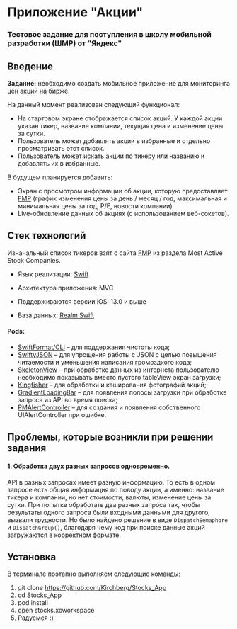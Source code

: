 # Приложение "Акции"
### Тестовое задание для поступления в школу мобильной разработки (ШМР) от "Яндекс"

## Введение
**Задание:** необходимо создать мобильное приложение для мониторинга цен акций на бирже.

На данный момент реализован следующий функционал:
* На стартовом экране отображается список акций. У каждой акции указан тикер, название компании, текущая цена и изменение цены за сутки.
* Пользователь может добавлять акции в избранные и отдельно просматривать этот список.
* Пользователь может искать акции по тикеру или названию и добавлять их в избранные.

В будущем планируется добавить:
* Экран с просмотром информации об акции, которую предоставляет [FMP](https://financialmodelingprep.com/) (график изменения цены за день / месяц / год, максимальная и минимальная цены за год, P/E, новости компании).
* Live-обновление данных об акциях (с использованием веб-сокетов).

## Стек технологий
Изначальный список тикеров взят с сайта [FMP](https://financialmodelingprep.com/) из раздела Most Active Stock Companies.

* Язык реализации: [Swift](https://swift.org/)

* Архитектура приложения: MVC

* Поддерживаются версии iOS: 13.0 и выше

* База данных: [Realm Swift](https://github.com/realm/realm-cocoa)

#### Pods:

* [SwiftFormat/CLI](https://github.com/nicklockwood/SwiftFormat) – для поддержания чистоты кода;
* [SwiftyJSON](https://github.com/SwiftyJSON/SwiftyJSON) – для упрощения работы с JSON с целью повышения читаемости и уменьшения написания громоздкого кода;
* [SkeletonView](https://github.com/Juanpe/SkeletonView) – при обработке данных из интернета пользователю необходимо показывать вместо пустого tableView экран загрузки;
* [Kingfisher](https://github.com/onevcat/Kingfisher) – для обработки и кэширования фотографий акций;
* [GradientLoadingBar](https://github.com/fxm90/GradientLoadingBar) – для появления полосы загрузки при обработке запроса из API во время поиска;
* [PMAlertController](https://github.com/pmusolino/PMAlertController) – для создания и появления собственного UIAlertController при ошибке.

## Проблемы, которые возникли при решении задания

  #### 1. Обработка двух разных запросов одновременно.

  API в разных запросах имеет разную информацию. То есть в одном запросе есть общая информация по поводу акции, а именно: название тикера и компании, но нет стоимости, валюты, изменение цены за сутки. При попытке обработать два разных запроса так, чтобы результаты одного запроса были входными данными для другого, вызвали трудности. Но было найдено решение в виде `DispatchSemaphore` и `DispatchGroup()`, благодаря чему код при поиске данные акций загружаются в корректном формате.

## Установка
В терминале поэтапно выполняем следующие команды:
  1. git clone https://github.com/Kirchberg/Stocks_App
  2. cd Stocks_App
  3. pod install
  4. open stocks.xcworkspace
  5. Радуемся :)
